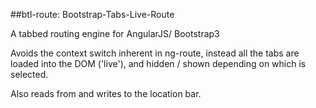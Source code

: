 ##btl-route: Bootstrap-Tabs-Live-Route

A tabbed routing engine for AngularJS/ Bootstrap3

Avoids the context switch inherent in ng-route, instead all the tabs are loaded into the DOM ('live'), and hidden / shown depending on which is selected.  

Also reads from and writes to the location bar.
